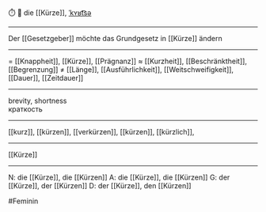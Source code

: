 ⏱️ 🔴 die [[Kürze]], [ˈkʏʁt͡sə](https://youglish.com/pronounce/Kürze/german)

---
Der [[Gesetzgeber]] möchte das Grundgesetz in [[Kürze]] ändern

---
= [[Knappheit]], [[Kürze]], [[Prägnanz]]
≈ [[Kurzheit]], [[Beschränktheit]], [[Begrenzung]]
≠ [[Länge]], [[Ausführlichkeit]], [[Weitschweifigkeit]],  [[Dauer]],  [[Zeitdauer]]

---
brevity, shortness  
краткость

---
[[kurz]], [[kürzen]], [[verkürzen]], [[kürzen]], [[kürzlich]],

---
[[Kürze]]


---
N: die [[Kürze]], die [[Kürzen]]
A: die [[Kürze]], die [[Kürzen]]
G: der [[Kürze]], der [[Kürzen]]
D: der [[Kürze]], den [[Kürzen]]

#Feminin 
